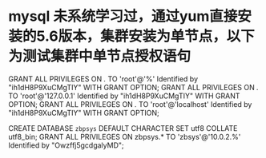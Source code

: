 # mysql 未系统学习过，通过yum直接安装的5.6版本，集群安装为单节点，以下为测试集群中单节点授权语句 

GRANT ALL PRIVILEGES ON *.* TO 'root'@'%'  Identified by "ih1dH8P9XuCMgTIY" WITH GRANT OPTION;
GRANT ALL PRIVILEGES ON *.* TO 'root'@'127.0.0.1'  Identified by "ih1dH8P9XuCMgTIY" WITH GRANT OPTION;
GRANT ALL PRIVILEGES ON *.* TO 'root'@'localhost'  Identified by "ih1dH8P9XuCMgTIY" WITH GRANT OPTION;


CREATE DATABASE `zbpsys` DEFAULT CHARACTER SET utf8 COLLATE utf8_bin;
GRANT ALL PRIVILEGES ON zbpsys.* TO 'zbsys'@'10.0.2.%'  Identified by "Owzffj5gcdgalyMD";
